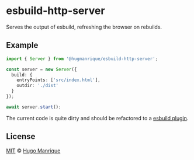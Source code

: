 # esbuild-http-server

Serves the output of esbuild, refreshing the browser on rebuilds.

## Example

```ts
import { Server } from '@hugmanrique/esbuild-http-server';

const server = new Server({
  build: {
    entryPoints: ['src/index.html'],
    outdir: './dist'
  }
});

await server.start();
```

The current code is quite dirty and should be refactored to a [esbuild plugin](https://esbuild.github.io/plugins/#using-plugins).

## License

[MIT](LICENSE) &copy; [Hugo Manrique](https://hugmanrique.me)